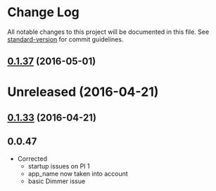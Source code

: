 # Change Log

All notable changes to this project will be documented in this file. See [standard-version](https://github.com/conventional-changelog/standard-version) for commit guidelines.

<a name="0.1.37"></a>
## [0.1.37](https://github.com/empierre/MyDomoAtHome/compare/v0.1.36...v0.1.37) (2016-05-01)




<a name="Unreleased"></a>
# Unreleased (2016-04-21)

<a name="0.1.33"></a>
## [0.1.33](https://github.com/empierre/MyDomoAtHome/compare/v0.1.32...v0.1.33) (2016-04-21)


<a name="0.0.47"></a>
## 0.0.47
- Corrected
  - startup issues on PI 1
  - app_name now taken into account
  - basic Dimmer issue
